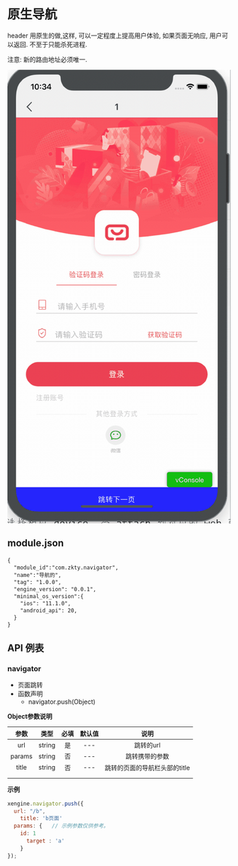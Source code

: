 # 原生导航

header 用原生的做,这样, 可以一定程度上提高用户体验, 如果页面无响应, 用户可以返回. 不至于只能杀死进程.

注意: 新的路由地址必须唯一.




![2020-07-13 22.34.15](././assets/c7be7afb-5977-4051-a7fb-723bc3c9eb27.gif ':size=20%')

## module.json

```
{
  "module_id":"com.zkty.navigator",
  "name":"导航的",
  "tag": "1.0.0",
  "engine_version": "0.0.1",
  "minimal_os_version":{
    "ios": "11.1.0",
    "android_api": 20,
  }
}
```

## API 例表

### 

### navigator

- 页面跳转
- 函数声明
  - navigator.push(Object)

**Object参数说明**	

|  参数  |  类型  | 必填 | 默认值 |             说明              |
| :----: | :----: | :--: | :----: | :---------------------------: |
|  url   | string |  是  |  ---   |           跳转的url           |
| params | string |  否  |  ---   |        跳转携带的参数         |
| title  | string |  否  |  ---   | 跳转的页面的导航栏头部的title |
|        |        |      |        |                               |
|        |        |      |        |                               |

**示例**	

```javascript
xengine.navigator.push({ 
  url: "/b", 
	title: 'b页面'
  params: {   // 示例参数仅供参考。
  	id: 1
	  target : 'a'
	}
});
```





